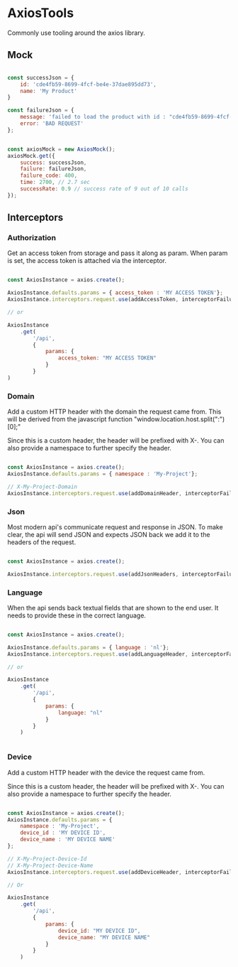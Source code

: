 # AxiosTools

Commonly use tooling around the axios library.

## Mock

```js

const successJson = {
    id: 'cde4fb59-8699-4fcf-be4e-37dae895dd73',
    name: 'My Product'
}

const failureJson = {
    message: 'failed to load the product with id : "cde4fb59-8699-4fcf-be4e-37dae895dd73"',
    error: 'BAD REQUEST'
};


const axiosMock = new AxiosMock();
axiosMock.get({
    success: successJson,
    failure: failureJson,
    failure_code: 400,
    time: 2700, // 2.7 sec
    successRate: 0.9 // success rate of 9 out of 10 calls
});

```

## Interceptors

### Authorization

Get an access token from storage and pass it along as param.
When param is set, the access token is attached via the interceptor.

```js

const AxiosInstance = axios.create();

AxiosInstance.defaults.params = { access_token : 'MY ACCESS TOKEN'};
AxiosInstance.interceptors.request.use(addAccessToken, interceptorFailure);

// or 

AxiosInstance
    .get(
        '/api',
        {
            params: {
                access_token: "MY ACCESS TOKEN"
            }
        }
)


```

### Domain

Add a custom HTTP header with the domain the request came from.
This will be derived from the javascript function "window.location.host.split(":")[0];"

Since this is a custom header, the header will be prefixed with X-.
You can also provide a namespace to further specify the header.


```js

const AxiosInstance = axios.create();
AxiosInstance.defaults.params = { namespace : 'My-Project'};

// X-My-Project-Domain 
AxiosInstance.interceptors.request.use(addDomainHeader, interceptorFailure);

```

### Json

Most modern api's communicate request and response in JSON.
To make clear, the api will send JSON and expects JSON back we 
add it to the headers of the request.

```js

const AxiosInstance = axios.create();

AxiosInstance.interceptors.request.use(addJsonHeaders, interceptorFailure);

```

### Language

When the api sends back textual fields that are shown to the end user.
It needs to provide these in the correct language. 

```js

const AxiosInstance = axios.create();

AxiosInstance.defaults.params = { language : 'nl'};
AxiosInstance.interceptors.request.use(addLanguageHeader, interceptorFailure);

// or 

AxiosInstance
    .get(
        '/api',
        {
            params: {
                language: "nl"
            }
        }
    )



```

### Device

Add a custom HTTP header with the device the request came from.

Since this is a custom header, the header will be prefixed with X-.
You can also provide a namespace to further specify the header.


```js

const AxiosInstance = axios.create();
AxiosInstance.defaults.params = {
    namespace : 'My-Project',
    device_id : 'MY DEVICE ID',
    device_name : 'MY DEVICE NAME'
};

// X-My-Project-Device-Id 
// X-My-Project-Device-Name
AxiosInstance.interceptors.request.use(addDeviceHeader, interceptorFailure);

// Or

AxiosInstance
    .get(
        '/api',
        {
            params: {
                device_id: "MY DEVICE ID",
                device_name: "MY DEVICE NAME"
            }
        }
    )


```
